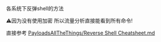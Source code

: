 各系统下反弹shell的方法

⚠️因为没有使用加密 所以流量分析直接能看到所有命令!

直接参考 [PayloadsAllTheThings/Reverse Shell Cheatsheet.md](https://github.com/swisskyrepo/PayloadsAllTheThings/blob/master/Methodology%20and%20Resources/Reverse%20Shell%20Cheatsheet.md#bash-tcp)
